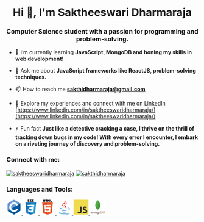 <h1 align="center">Hi 👋, I'm Saktheeswari Dharmaraja</h1>
<h3 align="center">Computer Science student with a passion for programming and problem-solving.</h3>

- 🌱 I’m currently learning **JavaScript, MongoDB and honing my skills in web development!**

- 💬 Ask me about **JavaScript frameworks like ReactJS, problem-solving techniques.**

- 📫 How to reach me **sakthidharmaraja@gmail.com**

- 📄 Explore my experiences and connect with me on LinkedIn [https://www.linkedin.com/in/saktheeswaridharmaraja/](https://www.linkedin.com/in/saktheeswaridharmaraja/)

- ⚡ Fun fact **Just like a detective cracking a case, I thrive on the thrill of tracking down bugs in my code! With every error I encounter, I embark on a riveting journey of discovery and problem-solving.**

<h3 align="left">Connect with me:</h3>
<p align="left">
<a href="https://linkedin.com/in/saktheeswaridharmaraja" target="blank"><img align="center" src="https://raw.githubusercontent.com/rahuldkjain/github-profile-readme-generator/master/src/images/icons/Social/linked-in-alt.svg" alt="saktheeswaridharmaraja" height="30" width="40" /></a>
<a href="https://www.leetcode.com/sakthidharmaraja" target="blank"><img align="center" src="https://raw.githubusercontent.com/rahuldkjain/github-profile-readme-generator/master/src/images/icons/Social/leet-code.svg" alt="sakthidharmaraja" height="30" width="40" /></a>
</p>

<h3 align="left">Languages and Tools:</h3>
<p align="left"> <a href="https://www.cprogramming.com/" target="_blank" rel="noreferrer"> <img src="https://raw.githubusercontent.com/devicons/devicon/master/icons/c/c-original.svg" alt="c" width="40" height="40"/> </a> <a href="https://www.w3schools.com/css/" target="_blank" rel="noreferrer"> <img src="https://raw.githubusercontent.com/devicons/devicon/master/icons/css3/css3-original-wordmark.svg" alt="css3" width="40" height="40"/> </a> <a href="https://www.w3.org/html/" target="_blank" rel="noreferrer"> <img src="https://raw.githubusercontent.com/devicons/devicon/master/icons/html5/html5-original-wordmark.svg" alt="html5" width="40" height="40"/> </a> <a href="https://www.java.com" target="_blank" rel="noreferrer"> <img src="https://raw.githubusercontent.com/devicons/devicon/master/icons/java/java-original.svg" alt="java" width="40" height="40"/> </a> <a href="https://developer.mozilla.org/en-US/docs/Web/JavaScript" target="_blank" rel="noreferrer"> <img src="https://raw.githubusercontent.com/devicons/devicon/master/icons/javascript/javascript-original.svg" alt="javascript" width="40" height="40"/> </a> <a href="https://www.mongodb.com/" target="_blank" rel="noreferrer"> <img src="https://raw.githubusercontent.com/devicons/devicon/master/icons/mongodb/mongodb-original-wordmark.svg" alt="mongodb" width="40" height="40"/> </a> </p>
